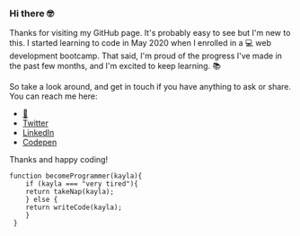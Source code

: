### Hi there 🤓

Thanks for visiting my GitHub page. It's probably easy to see but I'm new to this. I started learning to code in May 2020 when I enrolled in a 💻 web development bootcamp. That said, I'm proud of the progress I've made in the past few months, and I'm excited to keep learning. 📚

So take a look around, and get in touch if you have anything to ask or share. You can reach me here:

- [📧](mailto:kayla.crane@gmail.com)
- [Twitter](https://twitter.com/KaylaJCrane)
- [LinkedIn](https://www.linkedin.com/in/kaylacrane/)
- [Codepen](https://codepen.io/kaylacrane/)

Thanks and happy coding!

```
function becomeProgrammer(kayla){
    if (kayla === "very tired"){
    return takeNap(kayla);
    } else {
    return writeCode(kayla);
    }
 }
```
